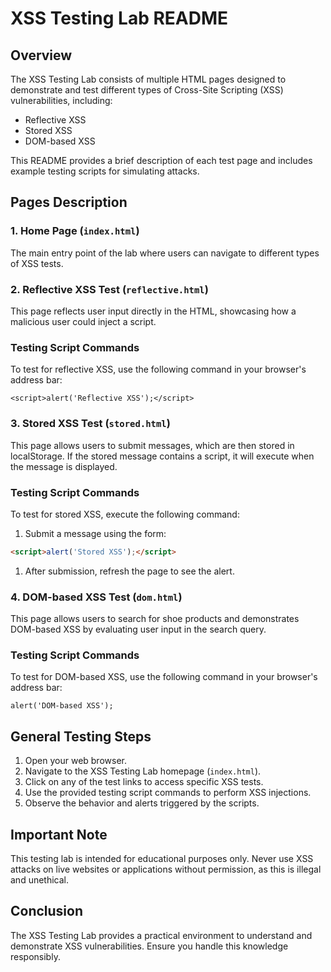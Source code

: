 # XSS Testing Lab README

## Overview

The XSS Testing Lab consists of multiple HTML pages designed to demonstrate and test different types of Cross-Site Scripting (XSS) vulnerabilities, including:

- Reflective XSS
- Stored XSS
- DOM-based XSS

This README provides a brief description of each test page and includes example testing scripts for simulating attacks.

## Pages Description

### 1. Home Page (`index.html`)

The main entry point of the lab where users can navigate to different types of XSS tests.

### 2. Reflective XSS Test (`reflective.html`)

This page reflects user input directly in the HTML, showcasing how a malicious user could inject a script.

### Testing Script Commands

To test for reflective XSS, use the following command in your browser's address bar:

```
<script>alert('Reflective XSS');</script>
```

### 3. Stored XSS Test (`stored.html`)

This page allows users to submit messages, which are then stored in localStorage. If the stored message contains a script, it will execute when the message is displayed.

### Testing Script Commands

To test for stored XSS, execute the following command:

1. Submit a message using the form:

```html
<script>alert('Stored XSS');</script>
```

1. After submission, refresh the page to see the alert.

### 4. DOM-based XSS Test (`dom.html`)

This page allows users to search for shoe products and demonstrates DOM-based XSS by evaluating user input in the search query.

### Testing Script Commands

To test for DOM-based XSS, use the following command in your browser's address bar:

```
alert('DOM-based XSS');
```

## General Testing Steps

1. Open your web browser.
2. Navigate to the XSS Testing Lab homepage (`index.html`).
3. Click on any of the test links to access specific XSS tests.
4. Use the provided testing script commands to perform XSS injections.
5. Observe the behavior and alerts triggered by the scripts.

## Important Note

This testing lab is intended for educational purposes only. Never use XSS attacks on live websites or applications without permission, as this is illegal and unethical.

## Conclusion

The XSS Testing Lab provides a practical environment to understand and demonstrate XSS vulnerabilities. Ensure you handle this knowledge responsibly.
